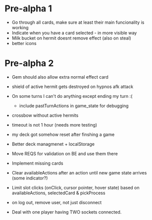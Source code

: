 # Pre-alpha 1
- Go through all cards, make sure at least their main funcionality is working
- Indicate when you have a card selected - in more visible way
- Milk bucket on hermit doesnt remove effect (also on steal)
- better icons


# Pre-alpha 2
- Gem should also allow extra normal effect card
- shield of active hermit gets destroyed on hypnos afk attack
- On some turns I can't do anything except ending my turn :(
	- include pastTurnActions in game_state for debugging

- crossbow without active hermits
- timeout is not 1 hour (needs more testing)
- my deck got somehow reset after finshing a game

- Better deck managmenet + localStorage
- Move REQS for validation on BE and use them there
- Implement missing cards
- Clear availableActions after an action until new game state arrives (some indicator?)
- Limit slot clicks (onClick, cursor pointer, hover state) based on availableActions, selectedCard & pickProcess
- on log out, remove user, not just disconnect
- Deal with one player having TWO sockets connected.